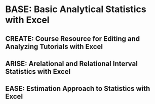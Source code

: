 # BASE: Basic Analytical Statistics with Excel

## CREATE: Course Resource for Editing and Analyzing Tutorials with Excel



## ARISE: Arelational and Relational Interval Statistics with Excel



## EASE: Estimation Approach to Statistics with Excel


